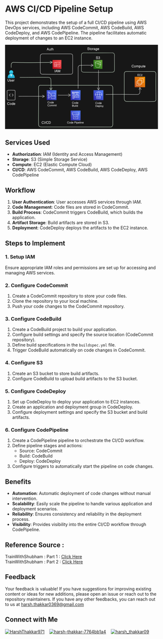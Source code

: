 # AWS CI/CD Pipeline Setup

This project demonstrates the setup of a full CI/CD pipeline using AWS DevOps services, including AWS CodeCommit, AWS CodeBuild, AWS CodeDeploy, and AWS CodePipeline. The pipeline facilitates automatic deployment of changes to an EC2 instance.

<img src="https://github.com/Harsh971/AWS-Projects/blob/main/AWS%20DevOps%20Stack/CICD%201/architecture.png"></img>

## Services Used

- **Authorization**: IAM (Identity and Access Management)
- **Storage**: S3 (Simple Storage Service)
- **Compute**: EC2 (Elastic Compute Cloud)
- **CI/CD**: AWS CodeCommit, AWS CodeBuild, AWS CodeDeploy, AWS CodePipeline

## Workflow

1. **User Authentication**: User accesses AWS services through IAM.
2. **Code Management**: Code files are stored in CodeCommit.
3. **Build Process**: CodeCommit triggers CodeBuild, which builds the application.
4. **Artifact Storage**: Build artifacts are stored in S3.
5. **Deployment**: CodeDeploy deploys the artifacts to the EC2 instance.

## Steps to Implement

### 1. Setup IAM

Ensure appropriate IAM roles and permissions are set up for accessing and managing AWS services.

### 2. Configure CodeCommit

1. Create a CodeCommit repository to store your code files.
2. Clone the repository to your local machine.
3. Push your code changes to the CodeCommit repository.

### 3. Configure CodeBuild

1. Create a CodeBuild project to build your application.
2. Configure build settings and specify the source location (CodeCommit repository).
3. Define build specifications in the `buildspec.yml` file.
4. Trigger CodeBuild automatically on code changes in CodeCommit.

### 4. Configure S3

1. Create an S3 bucket to store build artifacts.
2. Configure CodeBuild to upload build artifacts to the S3 bucket.

### 5. Configure CodeDeploy

1. Set up CodeDeploy to deploy your application to EC2 instances.
2. Create an application and deployment group in CodeDeploy.
3. Configure deployment settings and specify the S3 bucket and build artifacts.

### 6. Configure CodePipeline

1. Create a CodePipeline pipeline to orchestrate the CI/CD workflow.
2. Define pipeline stages and actions:
   - Source: CodeCommit
   - Build: CodeBuild
   - Deploy: CodeDeploy
3. Configure triggers to automatically start the pipeline on code changes.

## Benefits

- **Automation**: Automatic deployment of code changes without manual intervention.
- **Scalability**: Easily scale the pipeline to handle various application and deployment scenarios.
- **Reliability**: Ensures consistency and reliability in the deployment process.
- **Visibility**: Provides visibility into the entire CI/CD workflow through CodePipeline.


## Reference Source : 

TrainWithShubham : Part 1 : <a href="https://www.youtube.com/watch?v=p5i3cMCQ760&list=PLlfy9GnSVerTB0twnC5eaGD-oiHprpnW-">Click Here</a>
<br>
TrainWithShubham : Part 2 : <a href="https://youtu.be/IUF-pfbYGvg?si=lZtsHtLbD6o49Y99">Click Here</a>

## Feedback

Your feedback is valuable! If you have suggestions for improving existing content or ideas for new additions, please open an issue or reach out to the repository maintainers. If you have any other feedbacks, you can reach out to us at harsh.thakkar0369@gmail.com


## Connect with Me
<p>

 <a href="https://twitter.com/HarshThakkar971" target="blank"><img align="center" src="https://img.freepik.com/premium-vector/vector-new-twitter-x-white-logo-black-background_744381-866.jpg" alt="HarshThakkar971" height="40" width="50" /></a>
  &nbsp;&nbsp;
  	<a href="https://linkedin.com/in/harsh-thakkar-7764bb1a4" target="blank"><img align="center" src="https://upload.wikimedia.org/wikipedia/commons/thumb/c/ca/LinkedIn_logo_initials.png/800px-LinkedIn_logo_initials.png" alt="harsh-thakkar-7764bb1a4" height="40" width="40" /></a>
  &nbsp;&nbsp;
 <a href="https://instagram.com/harsh_thakkar09" target="blank"><img align="center" src="https://upload.wikimedia.org/wikipedia/commons/thumb/e/e7/Instagram_logo_2016.svg/768px-Instagram_logo_2016.svg.png" alt="harsh_thakkar09" height="40" width="40" /></a>
</p>
